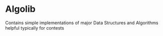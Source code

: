 # Algolib
Contains simple implementations of major Data Structures and Algorithms helpful typically for contests
